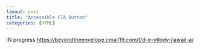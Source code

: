 ```yaml
---
layout: post
title: "Accessible CTA Button"
categories: [HTML]
---
```

IN progress
https://beyondtheenvelope.cmail19.com/t/d-e-vtlody-jlaiyail-a/